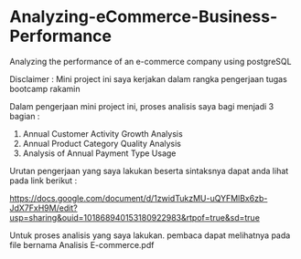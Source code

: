 # Analyzing-eCommerce-Business-Performance
 Analyzing the performance of an e-commerce company using postgreSQL
 

Disclaimer : Mini project ini saya kerjakan dalam rangka pengerjaan tugas bootcamp rakamin
 
Dalam pengerjaan mini project ini, proses analisis saya bagi menjadi 3 bagian :
 
 1. Annual Customer Activity Growth Analysis
 2. Annual Product Category Quality Analysis
 3. Analysis of Annual Payment Type Usage
 
Urutan pengerjaan yang saya lakukan beserta sintaksnya dapat anda lihat pada link berikut : 

https://docs.google.com/document/d/1zwidTukzMU-uQYFMlBx6zb-JdX7FxH9M/edit?usp=sharing&ouid=101868940153180922983&rtpof=true&sd=true

Untuk proses analisis yang saya lakukan. pembaca dapat melihatnya pada file bernama Analisis E-commerce.pdf
